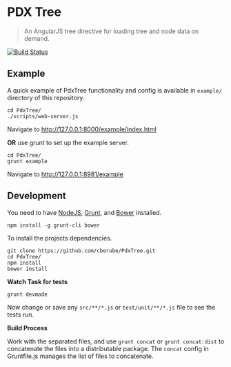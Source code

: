 # PDX Tree

> An AngularJS tree directive for loading tree and node data on demand.

[![Build Status](https://secure.travis-ci.org/nackjicholson/PdxTree.png?branch=master)](https://travis-ci.org/nackjicholson/PdxTree)

## Example

A quick example of PdxTree functionality and config is available in `example/` directory of this repository.

```
cd PdxTree/
./scripts/web-server.js
```

Navigate to <http://127.0.0.1:8000/example/index.html>

**OR** use grunt to set up the example server.

```
cd PdxTree/
grunt example
```

Navigate to <http://127.0.0.1:8981/example>

## Development

You need to have [NodeJS](http://nodejs.org), [Grunt](http://gruntjs.com), and [Bower](http://bower.io) installed.

`npm install -g grunt-cli bower`

To install the projects dependencies.

```
git clone https://github.com/cberube/PdxTree.git
cd PdxTree/
npm install
bower install
```

**Watch Task for tests**

`grunt devmode`

Now change or save any `src/**/*.js` or `test/unit/**/*.js` file to see the tests run.

**Build Process**

Work with the separated files, and use `grunt concat` or `grunt concat:dist` to concatenate the files into a distributable package. The `concat` config in Gruntfile.js manages the list of files to concatenate.
